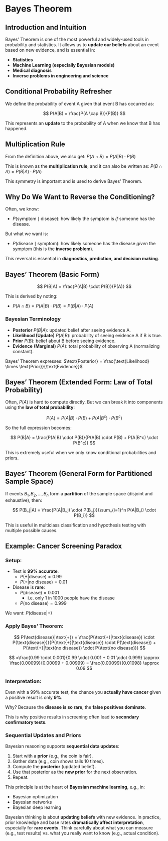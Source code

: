 # Bayes Theorem

## **Introduction and Intuition**

Bayes' Theorem is one of the most powerful and widely-used tools in probability and statistics. It allows us to **update our beliefs** about an event based on new evidence, and is essential in:

- **Statistics**
- **Machine Learning (especially Bayesian models)**
- **Medical diagnosis**
- **Inverse problems in engineering and science**

## **Conditional Probability Refresher**

We define the probability of event A given that event B has occurred as:

$$
P(A|B) = \frac{P(A \cap B)}{P(B)}
$$

This represents an **update** to the probability of A when we know that B has happened.

## **Multiplication Rule**

From the definition above, we also get: $P(A \cap B) = P(A|B) \cdot P(B)$

This is known as the **multiplication rule**, and it can also be written as: $P(B \cap A) = P(B|A) \cdot P(A)$

This symmetry is important and is used to derive Bayes' Theorem.

## **Why Do We Want to Reverse the Conditioning?**

Often, we know:

- $P(\text{symptom} \mid \text{disease})$: how likely the symptom is *if* someone has the disease.

But what we want is:

- $P(\text{disease} \mid \text{symptom})$: how likely someone has the disease *given* the symptom (this is the **inverse problem**).

This reversal is essential in **diagnostics, prediction, and decision making**.

## **Bayes’ Theorem (Basic Form)**

$$
P(B|A) = \frac{P(A|B) \cdot P(B)}{P(A)}
$$

This is derived by noting:

- $P(A \cap B) = P(A|B) \cdot P(B) = P(B|A) \cdot P(A)$

### **Bayesian Terminology**

- **Posterior** $P(B|A)$: updated belief after seeing evidence A.
- **Likelihood (Update)** $P(A|B)$: probability of seeing evidence A if B is true.
- **Prior** $P(B)$: belief about B before seeing evidence.
- **Evidence** **(Marginal)** $P(A)$: total probability of observing A (normalizing constant).

Bayes’ Theorem expresses: $\text{Posterior} = \frac{\text{Likelihood} \times \text{Prior}}{\text{Evidence}}$

## **Bayes’ Theorem (Extended Form: Law of Total Probability)**

Often, $P(A)$ is hard to compute directly. But we can break it into components using the **law of total probability**:

$$
P(A) = P(A|B) \cdot P(B) + P(A|B^c) \cdot P(B^c)
$$

So the full expression becomes:

$$
P(B|A) = \frac{P(A|B) \cdot P(B)}{P(A|B) \cdot P(B) + P(A|B^c) \cdot P(B^c)}
$$

This is extremely useful when we only know conditional probabilities and priors.

## **Bayes’ Theorem (General Form for Partitioned Sample Space)**

If events $B_1, B_2, ..., B_n$ form a **partition** of the sample space (disjoint and exhaustive), then:

$$
P(B_j|A) = \frac{P(A|B_j) \cdot P(B_j)}{\sum_{i=1}^n P(A|B_i) \cdot P(B_i)}
$$

This is useful in multiclass classification and hypothesis testing with multiple possible causes.

## **Example: Cancer Screening Paradox**

### **Setup:**

- Test is **99% accurate**.
    - $P(\text{+}|\text{disease}) = 0.99$
    - $P(\text{+}|\text{no disease}) = 0.01$
- Disease is **rare**:
    - $P(\text{disease}) = 0.001$
        - i.e. only 1 in 1000 people have the disease
    - $P(\text{no disease}) = 0.999$

We want: $P(\text{disease}|\text{+})$

### **Apply Bayes’ Theorem:**

$$
P(\text{disease}|\text{+}) = \frac{P(\text{+}|\text{disease}) \cdot P(\text{disease})}{P(\text{+}|\text{disease}) \cdot P(\text{disease}) + P(\text{+}|\text{no disease}) \cdot P(\text{no disease})}
$$

$$
=\frac{0.99 \cdot 0.001}{0.99 \cdot 0.001 + 0.01 \cdot 0.999} \approx \frac{0.00099}{0.00099 + 0.00999} = \frac{0.00099}{0.01098} \approx 0.09
$$

### **Interpretation:**

Even with a 99% accurate test, the chance you **actually have cancer** given a positive result is only **9%**.

Why? Because the **disease is so rare**, the **false positives dominate**.

This is why positive results in screening often lead to **secondary confirmatory tests**.

### **Sequential Updates and Priors**

Bayesian reasoning supports **sequential data updates**:

1. Start with a **prior** (e.g., the coin is fair).
2. Gather data (e.g., coin shows tails 10 times).
3. Compute the **posterior** (updated belief).
4. Use that posterior as the **new prior** for the next observation.
5. Repeat.

This principle is at the heart of **Bayesian machine learning**, e.g., in:

- Bayesian optimization
- Bayesian networks
- Bayesian deep learning

Bayesian thinking is about **updating beliefs** with new evidence. In practice, prior knowledge and base rates **dramatically affect interpretation**, especially for **rare events**. Think carefully about what you can measure (e.g., test results) vs. what you really want to know (e.g., actual condition).